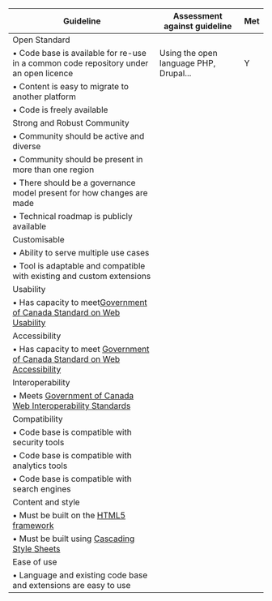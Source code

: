 

| Guideline                                                    | Assessment against guideline       | Met |
|--------------------------------------------------------------|---|---------------------------------|
|Open Standard|    
|•	Code base is available for re-use in a common code repository under an open licence | Using the open language PHP, Drupal...           | Y  |
|•	Content is easy to migrate to another platform |     |   |
|•	Code is freely available |   |  |
|Strong and Robust Community| |
|•	Community should be active and diverse|   |   |
|•	Community should be present in more than one region 
|•	There should be a governance model present for how changes are made |
|•	Technical roadmap is publicly available |    |
|Customisable |   |
|•	Ability to serve multiple use cases |   |
|•	Tool is adaptable and compatible with existing and custom extensions |   |
| Usability |    | 
|•  Has capacity to meet[Government of Canada Standard on Web Usability](https://www.tbs-sct.gc.ca/pol/doc-eng.aspx?id=24227&section=html) |    |  
| Accessibility |  |
|•	Has capacity to meet [Government of Canada Standard on Web Accessibility](https://www.tbs-sct.gc.ca/pol/doc-eng.aspx?id=23601) |   |
|Interoperability |   |
|• Meets [Government of Canada Web Interoperability Standards](https://www.tbs-sct.gc.ca/pol/doc-eng.aspx?id=25875) |   |
|Compatibility |   |
|•	Code base is compatible with security tools |   |
|•	Code base is compatible with analytics tools |  |
|•	Code base is compatible with search engines |   |
|Content and style|   | 
|•	Must be built on the [HTML5 framework](https://www.w3.org/TR/html5/)|   |  
|•	Must be built using [Cascading Style Sheets](https://www.w3.org/Style/CSS/Overview.en.html)|   |
|Ease of use |  | 
|•	Language and existing code base and extensions are easy to use |   |
